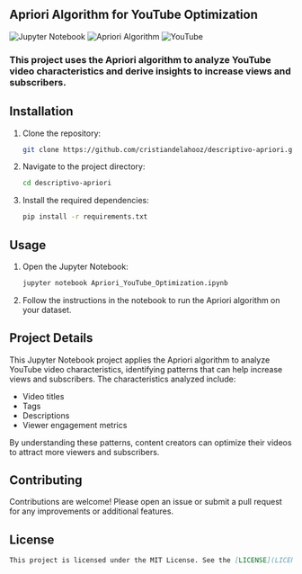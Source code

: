 ## Apriori Algorithm for YouTube Optimization

![Jupyter Notebook](https://img.shields.io/badge/Jupyter-Notebook-orange?style=flat&logo=jupyter)
![Apriori Algorithm](https://img.shields.io/badge/Algorithm-Apriori-blue?style=flat)
![YouTube](https://img.shields.io/badge/YouTube-Optimization-red?style=flat&logo=youtube)

### This project uses the Apriori algorithm to analyze YouTube video characteristics and derive insights to increase views and subscribers.

## Installation

1. Clone the repository:
   ```bash
   git clone https://github.com/cristiandelahooz/descriptivo-apriori.git
   ```

2. Navigate to the project directory:
   ```bash
   cd descriptivo-apriori
   ```

3. Install the required dependencies:
   ```bash
   pip install -r requirements.txt
   ```

## Usage

1. Open the Jupyter Notebook:
   ```bash
   jupyter notebook Apriori_YouTube_Optimization.ipynb
   ```

2. Follow the instructions in the notebook to run the Apriori algorithm on your dataset.

## Project Details

This Jupyter Notebook project applies the Apriori algorithm to analyze YouTube video characteristics, identifying patterns that can help increase views and subscribers. The characteristics analyzed include:
- Video titles
- Tags
- Descriptions
- Viewer engagement metrics

By understanding these patterns, content creators can optimize their videos to attract more viewers and subscribers.

## Contributing

Contributions are welcome! Please open an issue or submit a pull request for any improvements or additional features.

## License
```markdown
This project is licensed under the MIT License. See the [LICENSE](LICENSE) file for details.
```
